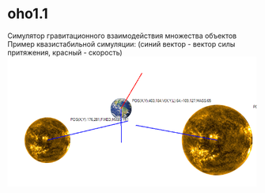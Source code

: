 # oho1.1
Симулятор гравитационного взаимодействия множества объектов
<br>
Пример квазистабильной симуляции:
(синий вектор - вектор силы притяжения, красный - скорость)
![Снимок рабочей области](https://raw.githubusercontent.com/gogasan24ru/oho1.1/master/resources/vectors_wo_grid.PNG)
